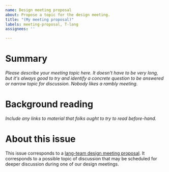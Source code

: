 ```yaml
---
name: Design meeting proposal
about: Propose a topic for the design meeting.
title: "(My meeting proposal)"
labels: meeting-proposal, T-lang
assignees: ''

---
```


# Summary

*Please describe your meeting topic here. It doesn't have to be very long, but
it's always good to try and identify a concrete question to be answered or
narrow topic for discussion. Nobody likes a rambly meeting.*

# Background reading

*Include any links to material that folks ought to try to read before-hand.*

# About this issue

This issue corresponds to a [lang-team design meeting proposal]. It corresponds
to a possible topic of discussion that may be scheduled for deeper discussion
during one of our design meetings.

[lang-team design meeting proposal]: https://lang-team.rust-lang.org/design-meeting.html
